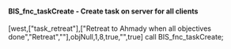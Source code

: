 <h4>BIS_fnc_taskCreate - Create task on server for all clients</h4>
[west,["task_retreat"],["Retreat to Ahmady when all objectives done","Retreat",""],objNull,1,8,true,"",true] call BIS_fnc_taskCreate;

